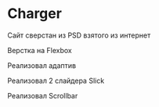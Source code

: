# Charger

Cайт сверстан из PSD взятого из интернет

Верстка на Flexbox

Реализовал адаптив

Реализовал 2 слайдера Slick

Реализовал Scrollbar
